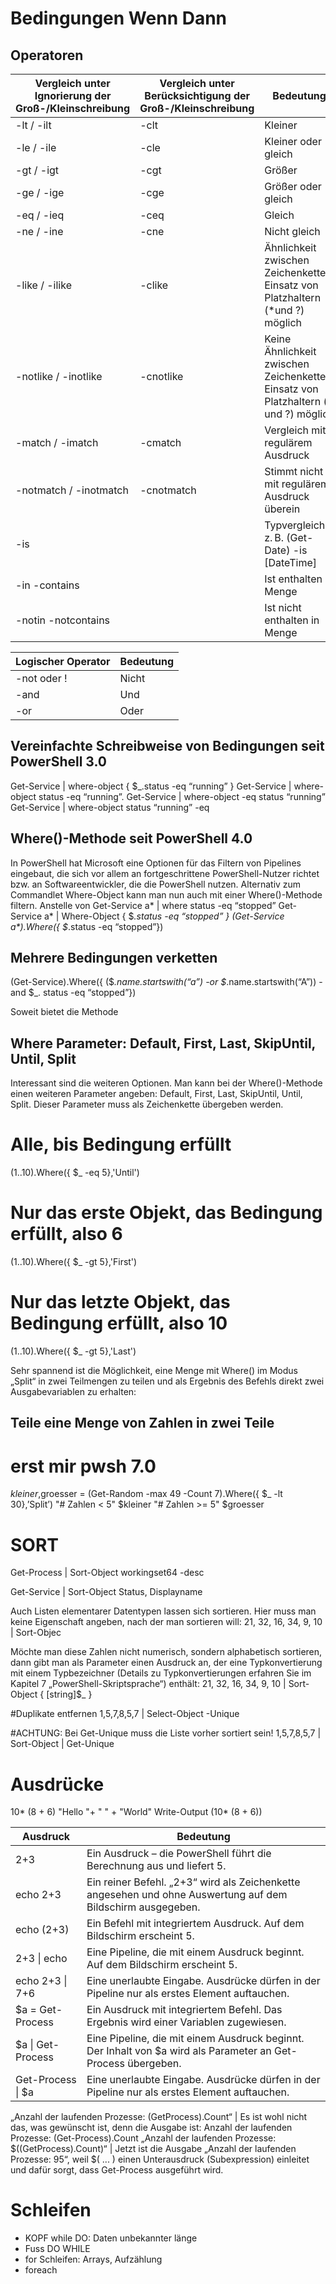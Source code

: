 # Bedingungen Wenn Dann
## Operatoren
Vergleich unter Ignorierung der Groß-/Kleinschreibung | Vergleich unter Berücksichtigung der Groß-/Kleinschreibung | Bedeutung
------ | ------ | ------
-lt / -ilt | -clt | Kleiner
-le / -ile | -cle | Kleiner oder gleich
-gt / -igt | -cgt | Größer
-ge / -ige | -cge | Größer oder gleich
-eq / -ieq | -ceq | Gleich
-ne / -ine | -cne | Nicht gleich
-like / -ilike | -clike | Ähnlichkeit zwischen Zeichenketten, Einsatz von Platzhaltern (*und ?) möglich
-notlike / -inotlike | -cnotlike | Keine Ähnlichkeit zwischen Zeichenketten, Einsatz von Platzhaltern (* und ?) möglich
-match / -imatch | -cmatch | Vergleich mit regulärem Ausdruck
-notmatch / -inotmatch | -cnotmatch | Stimmt nicht mit regulärem Ausdruck überein
-is | | Typvergleich, z. B. (Get-Date) -is [DateTime]
-in -contains | | Ist enthalten in Menge
-notin -notcontains | | Ist nicht enthalten in Menge


Logischer Operator | Bedeutung
------ | ------ 
-not oder ! | Nicht
-and | Und
-or | Oder



## Vereinfachte Schreibweise von Bedingungen seit PowerShell 3.0
Get-Service | where-object { $_.status -eq “running” }
Get-Service | where-object status -eq “running”.
Get-Service | where-object -eq status “running” 
Get-Service | where-object status “running” -eq 

## Where()-Methode seit PowerShell 4.0
In PowerShell hat Microsoft eine Optionen für das Filtern von Pipelines eingebaut, die sich
vor allem an fortgeschrittene PowerShell-Nutzer richtet bzw. an Softwareentwickler, die die
PowerShell nutzen. Alternativ zum Commandlet Where-Object kann man nun auch mit
einer Where()-Methode filtern. Anstelle von
Get-Service a* | where status -eq “stopped”
Get-Service a* | Where-Object { $_.status -eq “stopped” }
(Get-Service a*).Where({ $_.status -eq “stopped”})

## Mehrere Bedingungen verketten
(Get-Service).Where({ ($_.name.startswith(“a”) -or $_.name.startswith(“A”)) -and $_.
status -eq “stopped”})

Soweit bietet die Methode 

## Where Parameter: Default, First, Last, SkipUntil, Until, Split
Interessant sind die weiteren Optionen. Man kann bei der Where()-Methode einen weiteren
Parameter angeben: Default, First, Last, SkipUntil, Until, Split. Dieser Parameter muss als
Zeichenkette übergeben werden.
# Alle, bis Bedingung erfüllt
(1..10).Where({ $_ -eq 5},'Until')
# Nur das erste Objekt, das Bedingung erfüllt, also 6
(1..10).Where({ $_ -gt 5},'First')
# Nur das letzte Objekt, das Bedingung erfüllt, also 10
(1..10).Where({ $_ -gt 5},'Last')

Sehr spannend ist die Möglichkeit, eine Menge mit Where() im Modus „Split“ in zwei Teilmengen zu teilen und als Ergebnis des Befehls direkt zwei Ausgabevariablen zu erhalten:

 ## Teile eine Menge von Zahlen in zwei Teile
 # erst mir pwsh 7.0
$kleiner,$groesser = (Get-Random -max 49 -Count 7).Where({ $_ -lt 30},’Split’)
"# Zahlen < 5"
$kleiner
"# Zahlen >= 5"
$groesser


# SORT

Get-Process | Sort-Object workingset64 -desc

Get-Service | Sort-Object Status, Displayname 

Auch Listen elementarer Datentypen lassen sich sortieren. Hier muss man keine Eigenschaft angeben, nach der man sortieren will:
21, 32, 16, 34, 9, 10 | Sort-Objec

Möchte man diese Zahlen nicht numerisch, sondern alphabetisch sortieren, dann gibt man
als Parameter einen Ausdruck an, der eine Typkonvertierung mit einem Typbezeichner
(Details zu Typkonvertierungen erfahren Sie im Kapitel 7 „PowerShell-Skriptsprache“) enthält:
21, 32, 16, 34, 9, 10 | Sort-Object { [string]$_ } 

#Duplikate entfernen
1,5,7,8,5,7 | Select-Object -Unique

#ACHTUNG: Bei Get-Unique muss die Liste vorher sortiert sein!
1,5,7,8,5,7 | Sort-Object | Get-Unique


# Ausdrücke
10* (8 + 6)
"Hello "+ " " + "World"
Write-Output (10* (8 + 6))

Ausdruck | Bedeutung
------ | ------ 
2+3 | Ein Ausdruck – die PowerShell führt die Berechnung aus und liefert 5.
echo 2+3 | Ein reiner Befehl. „2+3“ wird als Zeichenkette angesehen und ohne Auswertung auf dem Bildschirm ausgegeben.
echo (2+3) | Ein Befehl mit integriertem Ausdruck. Auf dem Bildschirm erscheint 5.
2+3 \| echo | Eine Pipeline, die mit einem Ausdruck beginnt. Auf dem Bildschirm erscheint 5.
echo 2+3 \| 7+6 | Eine unerlaubte Eingabe. Ausdrücke dürfen in der Pipeline nur als erstes Element auftauchen.
$a = Get-Process | Ein Ausdruck mit integriertem Befehl. Das Ergebnis wird einer Variablen zugewiesen.
$a \| Get-Process | Eine Pipeline, die mit einem Ausdruck beginnt. Der Inhalt von $a wird als Parameter an Get-Process übergeben.
Get-Process \| $a | Eine unerlaubte Eingabe. Ausdrücke dürfen in der Pipeline nur als erstes Element auftauchen.
„Anzahl der laufenden Prozesse:
(GetProcess).Count“ | Es ist wohl nicht das, was gewünscht ist, denn die Ausgabe ist: Anzahl der laufenden Prozesse: (Get-Process).Count
„Anzahl der laufenden Prozesse: $((GetProcess).Count)“ | Jetzt ist die Ausgabe „Anzahl der laufenden Prozesse: 95“, weil $( ... ) einen Unterausdruck (Subexpression) einleitet und dafür sorgt, dass Get-Process ausgeführt wird.



# Schleifen
 * KOPF while DO: Daten  unbekannter länge
 * Fuss DO WHILE
 * for Schleifen: Arrays, Aufzählung
 * foreach 
